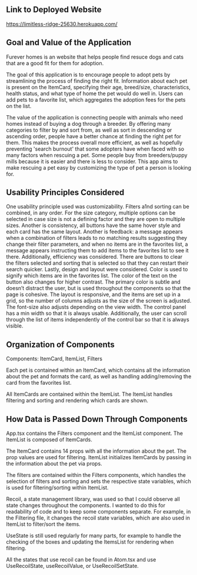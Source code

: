 ## Link to Deployed Website

https://limitless-ridge-25630.herokuapp.com/

## Goal and Value of the Application

Furever homes is an website that helps people find resuce dogs and cats that are a good fit for them for adoption.

The goal of this application is to encourage people to adopt pets by streamlining the process of finding the right fit. Information about each pet is present on the ItemCard, specifying their age, breed/size, characteristics, health status, and what type of home the pet would do well in. Users can add pets to a favorite list, which aggregates the adoption fees for the pets on the list.

The value of the application is connecting people with animals who need homes instead of buying a dog through a breeder. By offering many categories to filter by and sort from, as well as sort in descending or ascending order, people have a better chance at finding the right pet for them. This makes the process overall more efficient, as well as hopefully preventing 'search burnout' that some adopters have when faced with so many factors when rescuing a pet. Some people buy from breeders/puppy mills because it is easier and there is less to consider. This app aims to make rescuing a pet easy by customizing the type of pet a person is looking for.

## Usability Principles Considered

One usability principle used was customizability. Filters a1nd sorting can be combined, in any order. For the size category, multiple options can be selected in case size is not a defining factor and they are open to multiple sizes. Another is consistency, all buttons have the same hover style and each card has the same layout. Another is feedback: a message appears when a combination of filters leads to no matching results suggesting they change their filter parameters, and when no items are in the favorites list, a message appears instructing them to add items to the favorites list to see it there. Additionally, efficiency was considered. There are buttons to clear the filters selected and sorting that is selected so that they can restart their search quicker. Lastly, design and layout were considered. Color is used to signify which items are in the favorites list. The color of the text on the button also changes for higher contrast. The primary color is subtle and doesn’t distract the user, but is used throughout the components so that the page is cohesive. The layout is responsive, and the items are set up in a grid, so the number of columns adjusts as the size of the screen is adjusted. The font-size also adjusts depending on the view width. The control panel has a min width so that it is always usable. Additionally, the user can scroll through the list of items independently of the control bar so that it is always visible.

## Organization of Components

Components: ItemCard, ItemList, Filters

Each pet is contained within an ItemCard, which contains all the information about the pet and formats the card, as well as handling adding/removing the card from the favorites list.

All ItemCards are contained within the ItemList. The ItemList handles filtering and sorting and rendering which cards are shown.

## How Data is Passed Down Through Components

App.tsx contains the Filters component and the ItemList component. The ItemList is composed of ItemCards.

The ItemCard contains 14 props with all the information about the pet. The prop values are used for filtering. ItemList initializes ItemCards by passing in the information about the pet via props.

The filters are contained within the Filters components, which handles the selection of filters and sorting and sets the respective state variables, which is used for filtering/sorting within ItemList.

Recoil, a state management library, was used so that I could observe all state changes throughout the components. I wanted to do this for readability of code and to keep some components separate. For example, in the Filtering file, it changes the recoil state variables, which are also used in ItemList to filter/sort the items.

UseState is still used regularly for many parts, for example to handle the checking of the boxes and updating the ItemsList for rendering when filtering.

All the states that use recoil can be found in Atom.tsx and use UseRecoilState, useRecoilValue, or UseRecoilSetState.
